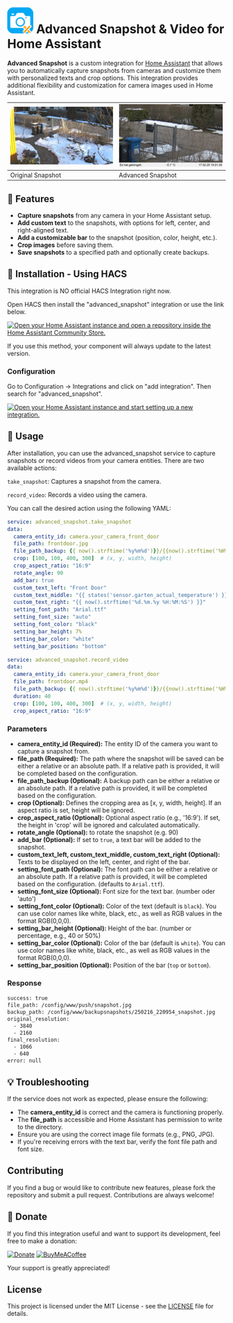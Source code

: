 # <img src="https://raw.githubusercontent.com/Phil7989/advanced_snapshot/refs/heads/main/images/icon.png" height="60"> Advanced Snapshot & Video for Home Assistant

**Advanced Snapshot** is a custom integration for [Home Assistant](https://www.home-assistant.io/) that allows you to automatically capture snapshots from cameras and customize them with personalized texts and crop options. This integration provides additional flexibility and customization for camera images used in Home Assistant.

| <img src="https://github.com/Phil7989/advanced_snapshot/blob/main/images/original.jpg" alt="Original Snapshot" width="500"> | <img src="https://github.com/Phil7989/advanced_snapshot/blob/main/images/advancedsnapshot.jpg" alt="Advanced Snapshot" width="500"> |
|-----------------------------|-----------------------------|
| Original Snapshot           | Advanced Snapshot           |

## 🚀 Features

- **Capture snapshots** from any camera in your Home Assistant setup.
- **Add custom text** to the snapshots, with options for left, center, and right-aligned text.
- **Add a customizable bar** to the snapshot (position, color, height, etc.).
- **Crop images** before saving them.
- **Save snapshots** to a specified path and optionally create backups.

## 🔧 Installation - Using HACS

This integration is NO official HACS Integration right now.

Open HACS then install the "advanced_snapshot" integration or use the link below.

[![Open your Home Assistant instance and open a repository inside the Home Assistant Community Store.](https://my.home-assistant.io/badges/hacs_repository.svg)](https://my.home-assistant.io/redirect/hacs_repository/?owner=Phil7989&repository=advanced_snapshot&category=integration)

If you use this method, your component will always update to the latest version.

### Configuration

Go to Configuration -> Integrations and click on "add integration". Then search for "advanced_snapshot".

[![Open your Home Assistant instance and start setting up a new integration.](https://my.home-assistant.io/badges/config_flow_start.svg)](https://my.home-assistant.io/redirect/config_flow_start/?domain=advanced_snapshot)

## 🔧 Usage

After installation, you can use the advanced_snapshot service to capture snapshots or record videos from your camera entities. There are two available actions:

`take_snapshot`: Captures a snapshot from the camera.

`record_video`: Records a video using the camera.

You can call the desired action using the following YAML:

```yaml
service: advanced_snapshot.take_snapshot
data:
  camera_entity_id: camera.your_camera_front_door
  file_path: frontdoor.jpg
  file_path_backup: {{ now().strftime('%y%m%d')}}/{{now().strftime('%H%M%S')}}_frontdoor.jpg
  crop: [100, 100, 400, 300]  # (x, y, width, height)
  crop_aspect_ratio: "16:9"
  rotate_angle: 90
  add_bar: true
  custom_text_left: "Front Door"
  custom_text_middle: "{{ states('sensor.garten_actual_temperature') }} °C"
  custom_text_right: "{{ now().strftime('%d.%m.%y %H:%M:%S') }}"
  setting_font_path: "Arial.ttf"
  setting_font_size: "auto"
  setting_font_color: "black"
  setting_bar_height: 7%
  setting_bar_color: "white"
  setting_bar_position: "bottom"
```

```yaml
service: advanced_snapshot.record_video
data:
  camera_entity_id: camera.your_camera_front_door
  file_path: frontdoor.mp4
  file_path_backup: {{ now().strftime('%y%m%d')}}/{{now().strftime('%H%M%S')}}_frontdoor.mp4
  duration: 40
  crop: [100, 100, 400, 300]  # (x, y, width, height)
  crop_aspect_ratio: "16:9"
```

### Parameters

- **camera_entity_id (Required):** The entity ID of the camera you want to capture a snapshot from.
- **file_path (Required):** The path where the snapshot will be saved can be either a relative or an absolute path. If a relative path is provided, it will be completed based on the configuration.
- **file_path_backup (Optional):** A backup path can be either a relative or an absolute path. If a relative path is provided, it will be completed based on the configuration.
- **crop (Optional):** Defines the cropping area as [x, y, width, height]. If an aspect ratio is set, height will be ignored.
- **crop_aspect_ratio (Optional):** Optional aspect ratio (e.g., '16:9'). If set, the height in 'crop' will be ignored and calculated automatically.
- **rotate_angle (Optional):** to rotate the snapshot (e.g. 90)
- **add_bar (Optional):** If set to `true`, a text bar will be added to the snapshot.
- **custom_text_left, custom_text_middle, custom_text_right (Optional):** Texts to be displayed on the left, center, and right of the bar.
- **setting_font_path (Optional):** The font path can be either a relative or an absolute path. If a relative path is provided, it will be completed based on the configuration. (defaults to `Arial.ttf`).
- **setting_font_size (Optional):** Font size for the text bar. (number oder 'auto')
- **setting_font_color (Optional):** Color of the text (default is `black`). You can use color names like white, black, etc., as well as RGB values in the format RGB(0,0,0).
- **setting_bar_height (Optional):** Height of the bar. (number or percentage, e.g., 40 or 50%)
- **setting_bar_color (Optional):** Color of the bar (default is `white`). You can use color names like white, black, etc., as well as RGB values in the format RGB(0,0,0).
- **setting_bar_position (Optional):** Position of the bar (`top` or `bottom`).

### Response

```
success: true
file_path: /config/www/push/snapshot.jpg
backup_path: /config/www/backupsnapshots/250216_220954_snapshot.jpg
original_resolution:
  - 3840
  - 2160
final_resolution:
  - 1066
  - 640
error: null
```

## 💡 Troubleshooting

If the service does not work as expected, please ensure the following:

- The **camera_entity_id** is correct and the camera is functioning properly.
- The **file_path** is accessible and Home Assistant has permission to write to the directory.
- Ensure you are using the correct image file formats (e.g., PNG, JPG).
- If you're receiving errors with the text bar, verify the font file path and font size.

## Contributing

If you find a bug or would like to contribute new features, please fork the repository and submit a pull request. Contributions are always welcome!

## 🙏 Donate

If you find this integration useful and want to support its development, feel free to make a donation:

[![Donate](https://img.shields.io/badge/Donate-PayPal-blue)](https://paypal.me/PhilippArnold89)
<a href='https://www.buymeacoffee.com/56xsp4m6sxy'><img src="https://cdn.buymeacoffee.com/buttons/v2/default-yellow.png" alt="BuyMeACoffee" width="80" style="width:80px; height:auto;"></a>

Your support is greatly appreciated!

## License

This project is licensed under the MIT License - see the [LICENSE](LICENSE) file for details.
